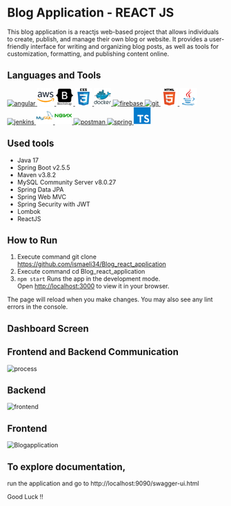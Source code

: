 # Blog Application - REACT JS

This blog application is a reactjs web-based  project that allows individuals  to create, publish, and manage their own blog or website. It provides a user-friendly interface for writing and organizing blog posts, as well as tools for customization, formatting, and publishing content online.
## Languages and Tools

<p align="left"> <a href="https://angular.io" target="_blank" rel="noreferrer"> <img src="https://angular.io/assets/images/logos/angular/angular.svg" alt="angular" width="40" height="40"/> </a> <a href="https://aws.amazon.com" target="_blank" rel="noreferrer"> <img src="https://raw.githubusercontent.com/devicons/devicon/master/icons/amazonwebservices/amazonwebservices-original-wordmark.svg" alt="aws" width="40" height="40"/> </a> <a href="https://getbootstrap.com" target="_blank" rel="noreferrer"> <img src="https://raw.githubusercontent.com/devicons/devicon/master/icons/bootstrap/bootstrap-plain-wordmark.svg" alt="bootstrap" width="40" height="40"/> </a> <a href="https://www.w3schools.com/css/" target="_blank" rel="noreferrer"> <img src="https://raw.githubusercontent.com/devicons/devicon/master/icons/css3/css3-original-wordmark.svg" alt="css3" width="40" height="40"/> </a> <a href="https://www.docker.com/" target="_blank" rel="noreferrer"> <img src="https://raw.githubusercontent.com/devicons/devicon/master/icons/docker/docker-original-wordmark.svg" alt="docker" width="40" height="40"/> </a> <a href="https://firebase.google.com/" target="_blank" rel="noreferrer"> <img src="https://www.vectorlogo.zone/logos/firebase/firebase-icon.svg" alt="firebase" width="40" height="40"/> </a> <a href="https://git-scm.com/" target="_blank" rel="noreferrer"> <img src="https://www.vectorlogo.zone/logos/git-scm/git-scm-icon.svg" alt="git" width="40" height="40"/> </a> <a href="https://www.w3.org/html/" target="_blank" rel="noreferrer"> <img src="https://raw.githubusercontent.com/devicons/devicon/master/icons/html5/html5-original-wordmark.svg" alt="html5" width="40" height="40"/> </a> <a href="https://www.java.com" target="_blank" rel="noreferrer"> <img src="https://raw.githubusercontent.com/devicons/devicon/master/icons/java/java-original.svg" alt="java" width="40" height="40"/> </a> <a href="https://www.jenkins.io" target="_blank" rel="noreferrer"> <img src="https://www.vectorlogo.zone/logos/jenkins/jenkins-icon.svg" alt="jenkins" width="40" height="40"/> </a> <a href="https://www.mysql.com/" target="_blank" rel="noreferrer"> <img src="https://raw.githubusercontent.com/devicons/devicon/master/icons/mysql/mysql-original-wordmark.svg" alt="mysql" width="40" height="40"/> </a> <a href="https://www.nginx.com" target="_blank" rel="noreferrer"> <img src="https://raw.githubusercontent.com/devicons/devicon/master/icons/nginx/nginx-original.svg" alt="nginx" width="40" height="40"/> </a> <a href="https://postman.com" target="_blank" rel="noreferrer"> <img src="https://www.vectorlogo.zone/logos/getpostman/getpostman-icon.svg" alt="postman" width="40" height="40"/> </a> <a href="https://spring.io/" target="_blank" rel="noreferrer"> <img src="https://www.vectorlogo.zone/logos/springio/springio-icon.svg" alt="spring" width="40" height="40"/> </a> <a href="https://www.typescriptlang.org/" target="_blank" rel="noreferrer"> <img src="https://raw.githubusercontent.com/devicons/devicon/master/icons/typescript/typescript-original.svg" alt="typescript" width="40" height="40"/> </a>

## Used tools
  *  Java 17
  *  Spring Boot v2.5.5
  *  Maven v3.8.2
  *  MySQL Community Server v8.0.27
  *  Spring Data JPA
  *  Spring Web MVC
  *  Spring Security with JWT
  *  Lombok
  *  ReactJS

## How to Run
  1. Execute command git clone https://github.com/ismaeli34/Blog_react_application
  2. Execute command cd Blog_react_application
  3. `npm start`
  Runs the app in the development mode.\
Open [http://localhost:3000](http://localhost:3000) to view it in your browser.
  
  The page will reload when you make changes.
You may also see any lint errors in the console.

  
## Dashboard Screen
  

## Frontend and Backend Communication
![process](https://user-images.githubusercontent.com/17925504/232762141-c72f8b9b-a8cb-47fa-8b41-a6743c8fcd60.png)
## Backend 
![frontend](https://user-images.githubusercontent.com/17925504/232762240-1d6eb99f-34b1-4bf2-a766-a4b9829a1070.png)
## Frontend
![Blogapplication](https://user-images.githubusercontent.com/17925504/232762289-8130eb49-9e5e-431a-a66e-51cd59de93da.jpg)

## To explore documentation, 
run the application and go to http://localhost:9090/swagger-ui.html







Good Luck !!













